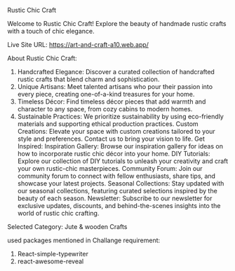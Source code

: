 Rustic Chic Craft

Welcome to Rustic Chic Craft! Explore the beauty of handmade rustic crafts with a touch of chic elegance.

Live Site URL: https://art-and-craft-a10.web.app/

About Rustic Chic Craft:
1. Handcrafted Elegance: Discover a curated collection of handcrafted rustic crafts that blend charm and sophistication.
2. Unique Artisans: Meet talented artisans who pour their passion into every piece, creating one-of-a-kind treasures for your home.
3. Timeless Décor: Find timeless décor pieces that add warmth and character to any space, from cozy cabins to modern homes.
4. Sustainable Practices: We prioritize sustainability by using eco-friendly materials and supporting ethical production practices.
Custom Creations: Elevate your space with custom creations tailored to your style and preferences. Contact us to bring your vision to life.
Get Inspired:
Inspiration Gallery: Browse our inspiration gallery for ideas on how to incorporate rustic chic décor into your home.
DIY Tutorials: Explore our collection of DIY tutorials to unleash your creativity and craft your own rustic-chic masterpieces.
Community Forum: Join our community forum to connect with fellow enthusiasts, share tips, and showcase your latest projects.
Seasonal Collections: Stay updated with our seasonal collections, featuring curated selections inspired by the beauty of each season.
Newsletter: Subscribe to our newsletter for exclusive updates, discounts, and behind-the-scenes insights into the world of rustic chic crafting.

Selected Category:
Jute & wooden Crafts

used packages mentioned in Challange requirement:
1. React-simple-typewriter
2. react-awesome-reveal


